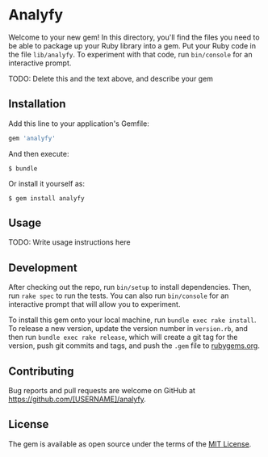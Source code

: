 # Analyfy

Welcome to your new gem! In this directory, you'll find the files you need to be able to package up your Ruby library into a gem. Put your Ruby code in the file `lib/analyfy`. To experiment with that code, run `bin/console` for an interactive prompt.

TODO: Delete this and the text above, and describe your gem

## Installation

Add this line to your application's Gemfile:

```ruby
gem 'analyfy'
```

And then execute:

    $ bundle

Or install it yourself as:

    $ gem install analyfy

## Usage

TODO: Write usage instructions here

## Development

After checking out the repo, run `bin/setup` to install dependencies. Then, run `rake spec` to run the tests. You can also run `bin/console` for an interactive prompt that will allow you to experiment.

To install this gem onto your local machine, run `bundle exec rake install`. To release a new version, update the version number in `version.rb`, and then run `bundle exec rake release`, which will create a git tag for the version, push git commits and tags, and push the `.gem` file to [rubygems.org](https://rubygems.org).

## Contributing

Bug reports and pull requests are welcome on GitHub at https://github.com/[USERNAME]/analyfy.


## License

The gem is available as open source under the terms of the [MIT License](http://opensource.org/licenses/MIT).

